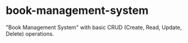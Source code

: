 # book-management-system
"Book Management System" with basic CRUD (Create, Read, Update, Delete) operations.
